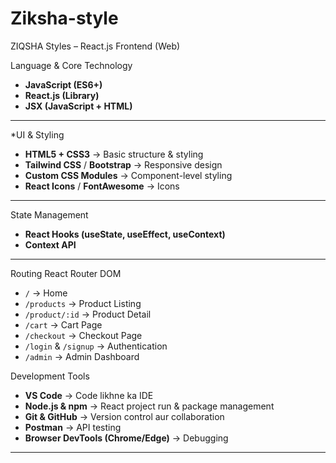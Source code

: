 # Ziksha-style
ZIQSHA Styles – React.js Frontend (Web)

Language & Core Technology

* **JavaScript (ES6+)**
* **React.js (Library)**
* **JSX (JavaScript + HTML)** 

---

*UI & Styling

* **HTML5 + CSS3** → Basic structure & styling
* **Tailwind CSS** / **Bootstrap**  → Responsive design
* **Custom CSS Modules** → Component-level styling
* **React Icons** / **FontAwesome** → Icons

---
State Management

* **React Hooks (useState, useEffect, useContext)** 
* **Context API** 


---

Routing
React Router DOM

  * `/` → Home
  * `/products` → Product Listing
  * `/product/:id` → Product Detail
  * `/cart` → Cart Page
  * `/checkout` → Checkout Page
  * `/login` & `/signup` → Authentication
  * `/admin` → Admin Dashboard

Development Tools

* **VS Code** → Code likhne ka IDE
* **Node.js & npm** → React project run & package management
* **Git & GitHub** → Version control aur collaboration
* **Postman** → API testing
* **Browser DevTools (Chrome/Edge)** → Debugging

---



